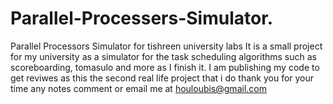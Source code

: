 # Parallel-Processers-Simulator.
Parallel Processors Simulator for  tishreen university labs
It is a small project for my university as a simulator for the task scheduling algorithms such as scoreboarding, tomasulo and more
as I finish it.
I am publishing my code to get reviwes as this the second real life project that i do 
thank you for your time
any notes comment or email me at houloubis@gmail.com
